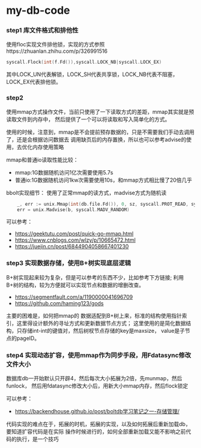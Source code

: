 # my-db-code

### step1 库文件格式和排他性
使用floc实现文件排他锁，实现的方式参照https://zhuanlan.zhihu.com/p/326991516
```go
syscall.Flock(int(f.Fd()),syscall.LOCK_NB|syscall.LOCK_EX)
```
其中LOCK_UN代表解锁，LOCK_SH代表共享锁，LOCK_NB代表不阻塞，LOCK_EX代表排他锁。


### step2 
使用mmap方式操作文件，当前只使用了一下读取方式的差距，mmap其实就是预读取文件到内存中，
然后提供了一个可以将读取和写入简单化的方式。

使用的时候，注意到，mmap是不会提前预存数据的，只是不需要我们手动去调用了，还是会根据访问数据去
调用缺页后的内存置换，所以也可以参考advise的使用，去优化内存使用策略

mmap和普通io读取性能比较：
* mmap:1G数据随机访问1亿次需要使用5.7s
* 普通io:1G数据随机访问1kw次需要使用10s，和mmap方式相比慢了20倍几乎

bbolt实现细节：
使用了正常mmap的读方式，madvise方式为随机读
```go
	_, err := unix.Mmap(int(db.file.Fd()), 0, sz, syscall.PROT_READ, syscall.MAP_SHARED|db.MmapFlags)
    err = unix.Madvise(b, syscall.MADV_RANDOM)
```

可以参考：
* https://geektutu.com/post/quick-go-mmap.html
* https://www.cnblogs.com/wlzy/p/10665472.html
* https://juejin.cn/post/6844904058667401230

### step3 实现数据存储，使用B+树实现底层逻辑

B+树实现起来较为复杂，但是可以参考的东西不少，比如参考下方链接;
利用B+树的结构，较为方便就可以实现节点和数据的增删改查。

* https://segmentfault.com/a/1190000041696709
* https://github.com/haming123/gods

主要的困难是，如何把mmap的
数据适配到B+树上来，标准的结构使用指针索引，这里得设计额外的寻址方式和更新数据节点方式；
这里使用的是简化数据结构，只存储int-int的键值对，然后树杈节点存储的key是maxsize，
value是子节点的pageID。

### step4 实现动态扩容，使用mmap作为同步手段，用Fdatasync修改文件大小

数据库db一开始默认只开辟4，然后每次大小拓展为2倍，先munmap，然后funlock，
然后用fdatasync修改大小后，用新大小mmap内存，然后flock锁定

可以参考：
* https://backendhouse.github.io/post/boltdb学习笔记之一-存储管理/

代码实现的难点在于，拓展的时机，拓展的实现，以及如何拓展后重新加载db，要知道扩容代码是在实际
操作时候进行的，如何全部重新加载又能不影响之前代码的执行，是一个技巧